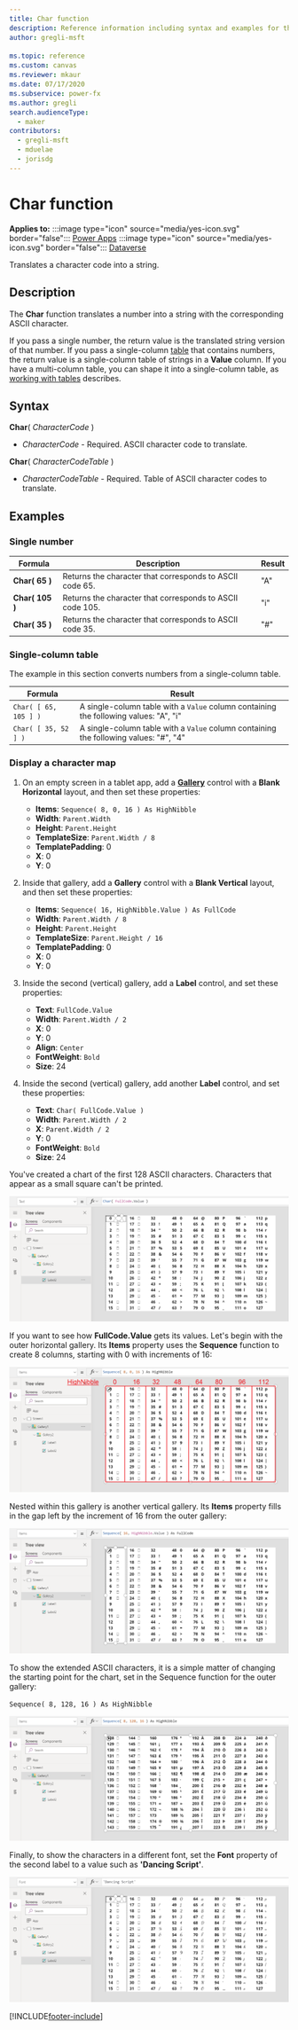 ```yaml
---
title: Char function
description: Reference information including syntax and examples for the Char function.
author: gregli-msft

ms.topic: reference
ms.custom: canvas
ms.reviewer: mkaur
ms.date: 07/17/2020
ms.subservice: power-fx
ms.author: gregli
search.audienceType:
  - maker
contributors:
  - gregli-msft
  - mduelae
  - jorisdg
---
```


# Char function

**Applies to:** :::image type="icon" source="media/yes-icon.svg" border="false"::: [Power Apps](../formula-reference-power-apps.md) :::image type="icon" source="media/yes-icon.svg" border="false"::: [Dataverse](../formula-reference-dataverse.md)

Translates a character code into a string.

## Description

The **Char** function translates a number into a string with the corresponding ASCII character.

If you pass a single number, the return value is the translated string version of that number. If you pass a single-column [table](/power-apps/maker/canvas-apps/working-with-tables) that contains numbers, the return value is a single-column table of strings in a **Value** column. If you have a multi-column table, you can shape it into a single-column table, as [working with tables](/power-apps/maker/canvas-apps/working-with-tables) describes.

## Syntax

**Char**( _CharacterCode_ )

- _CharacterCode_ - Required. ASCII character code to translate.

**Char**( _CharacterCodeTable_ )

- _CharacterCodeTable_ - Required. Table of ASCII character codes to translate.

## Examples

### Single number

| Formula | Description | Result |
| --- | --- | --- |
| **Char( 65 )** | Returns the character that corresponds to ASCII code 65. | "A" |
| **Char( 105 )** | Returns the character that corresponds to ASCII code 105. | "i" |
| **Char( 35 )** | Returns the character that corresponds to ASCII code 35. | "#" |

### Single-column table

The example in this section converts numbers from a single-column table.

| Formula | Result |
| --- | --- |
| `Char( [ 65, 105 ] )` | A single-column table with a `Value` column containing the following values: "A", "i" |
| `Char( [ 35, 52 ] )` | A single-column table with a `Value` column containing the following values: "#", "4" |

### Display a character map

1. On an empty screen in a tablet app, add a [**Gallery**](/power-apps/maker/canvas-apps/controls/control-gallery) control with a **Blank Horizontal** layout, and then set these properties:

   - **Items**: `Sequence( 8, 0, 16 ) As HighNibble`
   - **Width**: `Parent.Width`
   - **Height**: `Parent.Height`
   - **TemplateSize**: `Parent.Width / 8`
   - **TemplatePadding**: 0
   - **X**: 0
   - **Y**: 0

1. Inside that gallery, add a **Gallery** control with a **Blank Vertical** layout, and then set these properties:

   - **Items**: `Sequence( 16, HighNibble.Value ) As FullCode`
   - **Width**: `Parent.Width / 8`
   - **Height**: `Parent.Height`
   - **TemplateSize**: `Parent.Height / 16`
   - **TemplatePadding**: 0
   - **X**: 0
   - **Y**: 0

1. Inside the second (vertical) gallery, add a **Label** control, and set these properties:

   - **Text**: `FullCode.Value`
   - **Width**: `Parent.Width / 2`
   - **X**: 0
   - **Y**: 0
   - **Align**: `Center`
   - **FontWeight**: `Bold`
   - **Size**: 24

1. Inside the second (vertical) gallery, add another **Label** control, and set these properties:

   - **Text**: `Char( FullCode.Value )`
   - **Width**: `Parent.Width / 2`
   - **X**: `Parent.Width / 2`
   - **Y**: 0
   - **FontWeight**: `Bold`
   - **Size**: 24

You've created a chart of the first 128 ASCII characters. Characters that appear as a small square can't be printed.

![First 128 ASCII characters.](media/function-char/chart-lower.png)

If you want to see how **FullCode.Value** gets its values. Let's begin with the outer horizontal gallery. Its **Items** property uses the **Sequence** function to create 8 columns, starting with 0 with increments of 16:

![Outer gallery illustrated.](media/function-char/chart-lower-outer.png)

Nested within this gallery is another vertical gallery. Its **Items** property fills in the gap left by the increment of 16 from the outer gallery:

![Inner gallery illustrated.](media/function-char/chart-lower-inner.png)

To show the extended ASCII characters, it is a simple matter of changing the starting point for the chart, set in the Sequence function for the outer gallery:

`Sequence( 8, 128, 16 ) As HighNibble`

![Extended ASCII characters.](media/function-char/chart-higher.png)

Finally, to show the characters in a different font, set the **Font** property of the second label to a value such as **'Dancing Script'**.

![Dancing Script.](media/function-char/chart-higher-dancing-script.png)

[!INCLUDE[footer-include](../../includes/footer-banner.md)]
